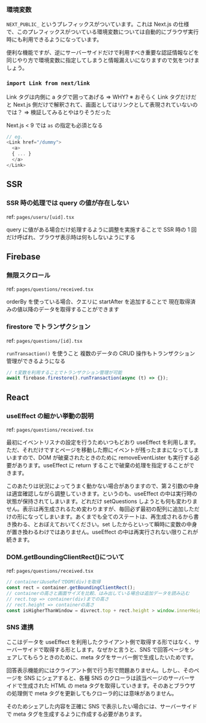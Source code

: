 ### 環境変数

`NEXT_PUBLIC_` というプレフィックスがついています。これは Next.js の仕様で、このプレフィックスがついている環境変数については自動的にブラウザ実行時にも利用できるようになっています。

便利な機能ですが、逆にサーバーサイドだけで利用すべき重要な認証情報などを同じやり方で環境変数に指定してしまうと情報漏えいになりますので気をつけましょう。

### `import Link from next/link`

Link タグは内側に a タグで囲ってあげる => WHY?
※ おそらく Link タグだけだと Next.js 側だけで解釈されて、画面としてはリンクとして表現されていないのでは？
=> 検証してみるとやはりそうだった

Next.js < 9 では `as` の指定も必須となる

```typescript
// eg.
<Link href="/dummy">
  <a>
  { ... }
  </a>
</Link>
```

## SSR

### SSR 時の処理では query の値が存在しない

ref: `pages/users/[uid].tsx`

query に値がある場合だけ処理するように調整を実施することで
SSR 時の 1 回だけ呼ばれ、ブラウザ表示時は何もしないようにする

## Firebase

### 無限スクロール

ref: `pages/questions/received.tsx`

orderBy を使っている場合、クエリに startAfter を追加することで
現在取得済みの値以降のデータを取得することができます

### firestore でトランザクション

ref: `pages/questions/[id].tsx`

`runTransaction()` を使うこと
複数のデータの CRUD 操作もトランザクション管理ができるようになる

```typescript
// t変数を利用することでトランザクション管理が可能
await firebase.firestore().runTransaction(async (t) => {});
```

## React

### useEffect の細かい挙動の説明

ref: `pages/questions/received.tsx`

最初にイベントリスナの設定を行うためいつもどおり useEffect を利用します。ただ、それだけですとページを移動した際にイベントが残ったままになってしまいますので、DOM が破棄されたときのために removeEventLister も実行する必要があります。useEffect に return することで破棄の処理を指定することができます。

このあたりは状況によってうまく動かない場合がありますので、第２引数の中身は適宜確認しながら調整していきます。というのも、useEffect の中は実行時の状態が保持されてしまいます。どれだけ setQuestions しようとも何も変わりません。表示は再生成されるため変わりますが、毎回必ず最初の配列に追加しただけの形になってしまいます。あくまでも全てのステートは、再生成されるから書き換わる、とおぼえておいてください。set したからといって瞬時に変数の中身が置き換わるわけではありません。useEffect の中は再実行されない限りこれが続きます。

### DOM.getBoundingClientRect()について

ref: `pages/questions/received.tsx`

```typescript
// containerはuseRefでDOM(div)を取得
const rect = container.getBoundingClientRect();
// containerの高さと画面サイズを比較、はみ出している場合は追加データを読み込む
// rect.top => container(div)までの高さ
// rect.height => containerの高さ
const isHigherThanWindow = divrect.top + rect.height > window.innerHeight;
```

### SNS 連携

ここはデータを useEffect を利用したクライアント側で取得する形ではなく、サーバーサイドで取得する形とします。なぜかと言うと、SNS で回答ページをシェアしてもらうときのために、meta タグをサーバー側で生成したいためです。

回答表示機能的にはクライアント側で行う形で問題ありません。しかし、そのページを SNS にシェアすると、各種 SNS のクローラは該当ページのサーバーサイドで生成された HTML の meta タグを取得していきます。そのあとブラウザの処理側で meta タグを更新してもクローラ的には意味がありません。

そのためシェアした内容を正確に SNS で表示したい場合には、サーバーサイドで meta タグを生成するように作成する必要があります。
